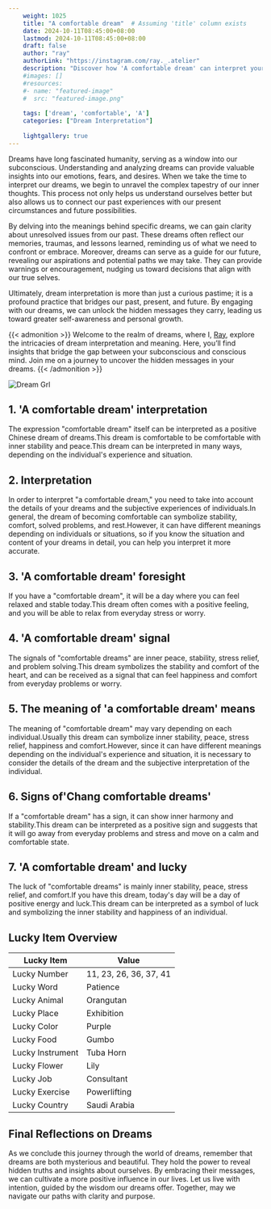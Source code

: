 ```yaml
---
    weight: 1025
    title: "A comfortable dream"  # Assuming 'title' column exists
    date: 2024-10-11T08:45:00+08:00
    lastmod: 2024-10-11T08:45:00+08:00
    draft: false
    author: "ray"
    authorLink: "https://instagram.com/ray._.atelier"
    description: "Discover how 'A comfortable dream' can interpret your future and uncover its significant meanings in your life."
    #images: []
    #resources:
    #- name: "featured-image"
    #  src: "featured-image.png"
    
    tags: ['dream', 'comfortable', 'A']
    categories: ["Dream Interpretation"]
    
    lightgallery: true
---
```

    
Dreams have long fascinated humanity, serving as a window into our subconscious. Understanding and analyzing dreams can provide valuable insights into our emotions, fears, and desires. When we take the time to interpret our dreams, we begin to unravel the complex tapestry of our inner thoughts. This process not only helps us understand ourselves better but also allows us to connect our past experiences with our present circumstances and future possibilities.

By delving into the meanings behind specific dreams, we can gain clarity about unresolved issues from our past. These dreams often reflect our memories, traumas, and lessons learned, reminding us of what we need to confront or embrace. Moreover, dreams can serve as a guide for our future, revealing our aspirations and potential paths we may take. They can provide warnings or encouragement, nudging us toward decisions that align with our true selves.

Ultimately, dream interpretation is more than just a curious pastime; it is a profound practice that bridges our past, present, and future. By engaging with our dreams, we can unlock the hidden messages they carry, leading us toward greater self-awareness and personal growth.

{{< admonition >}}
Welcome to the realm of dreams, where I, [Ray](https://instagram.com/ray._.atelier), explore the intricacies of dream interpretation and meaning. Here, you’ll find insights that bridge the gap between your subconscious and conscious mind. Join me on a journey to uncover the hidden messages in your dreams.
{{< /admonition >}}

![Dream Grl](https://cdn.pixabay.com/photo/2017/11/02/03/35/gothic-2910057_1280.jpg "Dream Grl")

## 1. 'A comfortable dream' interpretation
The expression "comfortable dream" itself can be interpreted as a positive Chinese dream of dreams.This dream is comfortable to be comfortable with inner stability and peace.This dream can be interpreted in many ways, depending on the individual's experience and situation.

## 2. Interpretation
In order to interpret "a comfortable dream," you need to take into account the details of your dreams and the subjective experiences of individuals.In general, the dream of becoming comfortable can symbolize stability, comfort, solved problems, and rest.However, it can have different meanings depending on individuals or situations, so if you know the situation and content of your dreams in detail, you can help you interpret it more accurate.

## 3. 'A comfortable dream' foresight
If you have a "comfortable dream", it will be a day where you can feel relaxed and stable today.This dream often comes with a positive feeling, and you will be able to relax from everyday stress or worry.

## 4. 'A comfortable dream' signal
The signals of "comfortable dreams" are inner peace, stability, stress relief, and problem solving.This dream symbolizes the stability and comfort of the heart, and can be received as a signal that can feel happiness and comfort from everyday problems or worry.

## 5. The meaning of 'a comfortable dream' means
The meaning of "comfortable dream" may vary depending on each individual.Usually this dream can symbolize inner stability, peace, stress relief, happiness and comfort.However, since it can have different meanings depending on the individual's experience and situation, it is necessary to consider the details of the dream and the subjective interpretation of the individual.

## 6. Signs of'Chang comfortable dreams'
If a "comfortable dream" has a sign, it can show inner harmony and stability.This dream can be interpreted as a positive sign and suggests that it will go away from everyday problems and stress and move on a calm and comfortable state.

## 7. 'A comfortable dream' and lucky
The luck of "comfortable dreams" is mainly inner stability, peace, stress relief, and comfort.If you have this dream, today's day will be a day of positive energy and luck.This dream can be interpreted as a symbol of luck and symbolizing the inner stability and happiness of an individual.

## Lucky Item Overview
| Lucky Item          | Value              |
|---------------|--------------------|
| Lucky Number        | 11, 23, 26, 36, 37, 41  |
| Lucky Word          | Patience |
| Lucky Animal        | Orangutan |
| Lucky Place         | Exhibition     |
| Lucky Color         | Purple     |
| Lucky Food          | Gumbo      |
| Lucky Instrument    | Tuba Horn |
| Lucky Flower        | Lily    |
| Lucky Job           | Consultant       |
| Lucky Exercise      | Powerlifting  |
| Lucky Country       | Saudi Arabia    |


##  Final Reflections on Dreams

As we conclude this journey through the world of dreams, remember that dreams are both mysterious and beautiful. They hold the power to reveal hidden truths and insights about ourselves. By embracing their messages, we can cultivate a more positive influence in our lives. Let us live with intention, guided by the wisdom our dreams offer. Together, may we navigate our paths with clarity and purpose.
